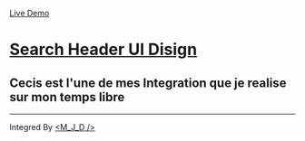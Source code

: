 [Live Demo](https://search-hearder-ui-disign.netlify.app/)

# [Search Header UI Disign](https://uidesigndaily.com/posts/figma-search-header-ui-design-day-1169)

## Cecis est l'une de mes Integration que je realise sur mon temps libre

---

Integred By [<M_J_D />](https://twitter.com/__D________)
